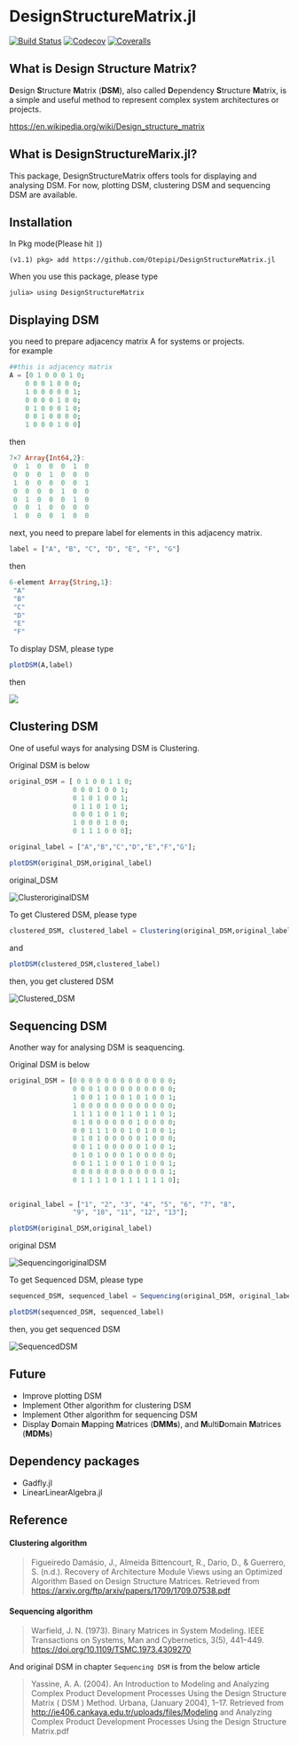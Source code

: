 # DesignStructureMatrix.jl
[![Build Status](https://travis-ci.com/Otepipi/DesignStructureMatrix.jl.svg?branch=master)](https://travis-ci.com/Otepipi/DesignStructureMatrix.jl)
[![Codecov](https://codecov.io/gh/Otepipi/DesignStructureMatrix.jl/branch/master/graph/badge.svg)](https://codecov.io/gh/Otepipi/DesignStructureMatrix.jl)
[![Coveralls](https://coveralls.io/repos/github/Otepipi/DesignStructureMatrix.jl/badge.svg?branch=master)](https://coveralls.io/github/Otepipi/DesignStructureMatrix.jl?branch=master)

## What is Design Structure Matrix?

**D**esign **S**tructure **M**atrix (**DSM**), also called **D**ependency **S**tructure **M**atrix, is a simple and useful method to represent complex system architectures or projects. 

https://en.wikipedia.org/wiki/Design_structure_matrix


## What is DesignStructureMarix.jl?

This package, DesignStructureMatrix offers tools for displaying and analysing DSM.
For now, plotting DSM, clustering DSM and sequencing DSM are available.

## Installation

In Pkg mode(Please hit `]`)

`(v1.1) pkg> add https://github.com/Otepipi/DesignStructureMatrix.jl`

When you use this package, please type

`julia> using DesignStructureMatrix`

## Displaying DSM
you need to prepare adjacency matrix A for systems or projects.  
for example
```julia
##this is adjacency matrix
A = [0 1 0 0 0 1 0; 
    0 0 0 1 0 0 0;
    1 0 0 0 0 0 1;
    0 0 0 0 1 0 0;
    0 1 0 0 0 1 0;
    0 0 1 0 0 0 0;
    1 0 0 0 1 0 0]
```
then
```julia
7×7 Array{Int64,2}:
 0  1  0  0  0  1  0
 0  0  0  1  0  0  0
 1  0  0  0  0  0  1
 0  0  0  0  1  0  0
 0  1  0  0  0  1  0
 0  0  1  0  0  0  0
 1  0  0  0  1  0  0
 ```

next, you need to prepare label for elements in this adjacency matrix.
```julia
label = ["A", "B", "C", "D", "E", "F", "G"]
```
then

```julia
6-element Array{String,1}:
 "A"
 "B"
 "C"
 "D"
 "E"
 "F"
 ```

To display DSM, please type

```julia
plotDSM(A,label)
```
then

![](https://user-images.githubusercontent.com/35882132/59391598-bf501300-8daf-11e9-923b-72509125d567.png)


## Clustering DSM

One of useful ways for analysing DSM is Clustering.

Original DSM is below
```julia
original_DSM = [ 0 1 0 0 1 1 0;
                0 0 0 1 0 0 1;
                0 1 0 1 0 0 1;
                0 1 1 0 1 0 1;
                0 0 0 1 0 1 0;
                1 0 0 0 1 0 0;
                0 1 1 1 0 0 0];

original_label = ["A","B","C","D","E","F","G"];

plotDSM(original_DSM,original_label)

```
original_DSM

![ClusteroriginalDSM](https://user-images.githubusercontent.com/35882132/59392360-54eca200-8db2-11e9-8fa3-6062f31045e5.png)



To get Clustered DSM, please type
```julia
clustered_DSM, clustered_label = Clustering(original_DSM,original_label)
```
and
```julia
plotDSM(clustered_DSM,clustered_label)
```
then, you get clustered DSM

![Clustered_DSM](https://user-images.githubusercontent.com/35882132/59392602-2cb17300-8db3-11e9-8ea3-3c3367ffc18d.png)

## Sequencing DSM

Another way for analysing DSM is seaquencing.

Original DSM is below
``` julia
original_DSM = [0 0 0 0 0 0 0 0 0 0 0 0 0;
                0 0 0 1 0 0 0 0 0 0 0 0 0;
                1 0 0 1 1 0 0 1 0 1 0 0 1;
                1 0 0 0 0 0 0 0 0 0 0 0 0;
                1 1 1 1 0 0 1 1 0 1 1 0 1;
                0 1 0 0 0 0 0 0 1 0 0 0 0;
                0 0 1 1 1 0 0 1 0 1 0 0 1;
                0 1 0 1 0 0 0 0 0 1 0 0 0;
                0 0 1 1 0 0 0 0 0 1 0 0 1;
                0 1 0 1 0 0 0 1 0 0 0 0 0;
                0 0 1 1 1 0 0 1 0 1 0 0 1;
                0 0 0 0 0 0 0 0 0 0 0 0 1;
                0 1 1 1 1 0 1 1 1 1 1 1 0];
        

original_label = ["1", "2", "3", "4", "5", "6", "7", "8", 
                "9", "10", "11", "12", "13"];

plotDSM(original_DSM,original_label)

```
original DSM 

![SequencingoriginalDSM](https://user-images.githubusercontent.com/35882132/59393683-9cc1f800-8db7-11e9-9bb5-f2af79c7f7e9.png)

To get Sequenced DSM, please type

```julia
sequenced_DSM, sequenced_label = Sequencing(original_DSM, original_label);

plotDSM(sequenced_DSM, sequenced_label)
```

then, you get sequenced DSM

![SequencedDSM](https://user-images.githubusercontent.com/35882132/59393832-2d003d00-8db8-11e9-9147-cad34b77a2c7.png)



## Future

* Improve plotting DSM 
* Implement Other algorithm for clustering DSM
* Implement Other algorithm for sequencing DSM
* Display **D**omain **M**apping **M**atrices (**DMMs**), and **M**ulti**D**omain **M**atrices (**MDMs**)

## Dependency packages
* Gadfly.jl
* LinearLinearAlgebra.jl


## Reference

#### Clustering algorithm

>Figueiredo Damásio, J., Almeida Bittencourt, R., Dario, D., & Guerrero, S. (n.d.). Recovery of Architecture Module Views using an Optimized Algorithm Based on Design Structure Matrices. Retrieved from https://arxiv.org/ftp/arxiv/papers/1709/1709.07538.pdf

#### Sequencing algorithm

>Warfield, J. N. (1973). Binary Matrices in System Modeling. IEEE Transactions on Systems, Man and Cybernetics, 3(5), 441–449. https://doi.org/10.1109/TSMC.1973.4309270


And original DSM in chapter `Sequencing DSM` is from the below article


>Yassine, A. A. (2004). An Introduction to Modeling and Analyzing Complex Product Development Processes Using the Design Structure Matrix ( DSM ) Method. Urbana, (January 2004), 1–17. Retrieved from http://ie406.cankaya.edu.tr/uploads/files/Modeling and Analyzing Complex Product Development Processes Using the Design Structure Matrix.pdf
